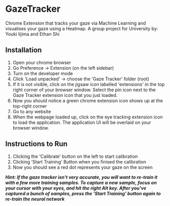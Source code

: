 # GazeTracker
Chrome Extension that tracks your gaze via Machine Learning and visualises your gaze using a Heatmap. A group project for University by: Youki Iijima and Ethan Shi

## Installation
1. Open your chrome browser
2. Go Preference -> Extension (on the left sidebar)
3. Turn on the developer mode
4. Click 'Load unpacked' -> choose the 'Gaze Tracker' folder (root)
5. If it is not visible, click on the jigsaw icon labelled 'extensions' in the top right corner of your browser window. Select the pin icon next to the Gaze Tracker extension icon that you just loaded.
6. Now you should notice a green chrome extension icon shows up at the top-right corner
7. Go to any website
8. When the webpage loaded up, click on the eye tracking extension icon to load the application. The application UI will be overlaid on your browser window.


## Instructions to Run
1. Clicking the 'Calibrate' button on the left to start calibration
2. Clicking 'Start Training' Button when you finised the calibration
3. Now you should see a red dot represents your gaze on the screen  
  

***Hint: If the gaze tracker isn't very accurate, you will want to re-train it with a few more training samples. To capture a new sample, focus on your cursor with your eyes, and hit the right Alt key. After you've captured a bunch of samples, press the 'Start Training' button again to re-train the neural network***
